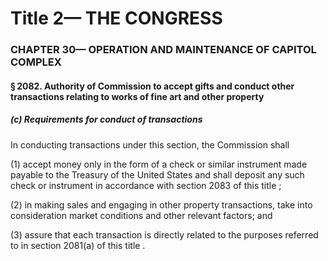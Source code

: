 
# Title 2— THE CONGRESS
### CHAPTER 30— OPERATION AND MAINTENANCE OF CAPITOL COMPLEX
#### § 2082. Authority of Commission to accept gifts and conduct other transactions relating to works of fine art and other property
##### (c) Requirements for conduct of transactions

In conducting transactions under this section, the Commission shall

(1) accept money only in the form of a check or similar instrument made payable to the Treasury of the United States and shall deposit any such check or instrument in accordance with section 2083 of this title ;

(2) in making sales and engaging in other property transactions, take into consideration market conditions and other relevant factors; and

(3) assure that each transaction is directly related to the purposes referred to in section 2081(a) of this title .
